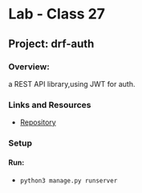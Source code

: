 # Lab - Class 27

## Project: drf-auth


### Overview:

a REST API library,using JWT for auth.



### Links and Resources

- [Repository](https://github.com/Ibrahimnalmanaseer/drf-auth)



### Setup


#### Run:

- `python3 manage.py runserver`



